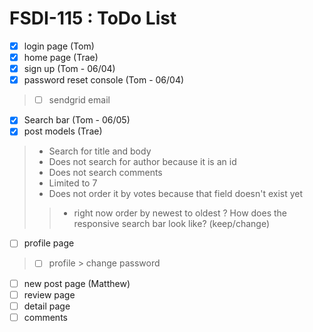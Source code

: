 # FSDI-115 : ToDo List

- [x] login page (Tom)
- [X] home page (Trae)
- [x] sign up (Tom - 06/04)
- [x] password reset console (Tom - 06/04)
> - [ ] sendgrid email 
- [x] Search bar (Tom - 06/05)
- [X] post models (Trae)
> - Search for title and body
> - Does not search for author because it is an id
> - Does not search comments
> - Limited to 7
> - Does not order it by votes because that field doesn't exist yet
>> - right now order by newest to oldest
? How does the responsive search bar look like? (keep/change)
- [ ] profile page
> - [ ] profile > change password
- [ ] new post page (Matthew)
- [ ] review page
- [ ] detail page
- [ ] comments
